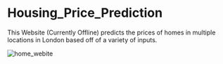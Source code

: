 # Housing_Price_Prediction

This Website (Currently Offline) predicts the prices of homes in multiple locations in London based off of a variety of inputs.

![home_webite](https://user-images.githubusercontent.com/98057485/196858062-7814cfff-7057-4b6d-a682-f36dbafbc8d5.PNG)
